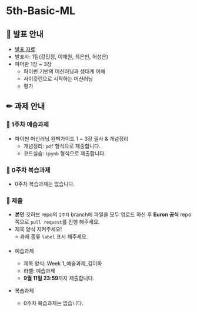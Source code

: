 # 5th-Basic-ML

## 📢 발표 안내
- [발표 자료]()
- 발표자: 1팀(강민정, 이채원, 최은빈, 허성은)
- 파머완 1장 ~ 3장
  - 파이썬 기반의 머신러닝과 생태계 이해
  - 사이킷런으로 시작하는 머신러닝
  - 평가

## ✏ 과제 안내
### 📍 1주차 예습과제
- 파이썬 머신러닝 완벽가이드 1 ~ 3장 필사 & 개념정리
  - 개념정리: ```pdf``` 형식으로 제출합니다.
  - 코드실습: ```ipynb``` 형식으로 제출합니다.

### 📍 0주차 복습과제
- 0주차 복습과제는 없습니다.
  
### 📍 제출
- **본인** 깃허브 repo의 ```1주차``` branch에 파일을 모두 업로드 하신 후 **Euron 공식** repo 쪽으로 ```pull request```를 진행 해주세요.
- 제목 양식 지켜주세요!  
⭐ 과제 종류 ```label``` 표시 해주세요.

* 예습과제
  - 제목 양식: Week 1_예습과제_김이화
  - 라벨: 예습과제
  - **9월 11일 23:59**까지 제출합니다.
  
* 복습과제
  - 0주차 복습과제는 없습니다.
